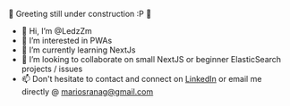 :construction: Greeting still under construction  :P :construction:
- 👋 Hi, I’m @LedzZm
- 👀 I’m interested in PWAs
- 🌱 I’m currently learning NextJs
- :beers: I’m looking to collaborate on small NextJS or beginner ElasticSearch projects / issues
- 📫 Don't hesitate to contact and connect on [LinkedIn](https://www.linkedin.com/in/mranag/) or email me directly @ [mariosranag@gmail.com](mailto:mariosranag@gmail.com)



<!---
Add Icons / Liks to technologies and add outside hobbies etc....
Add web-bunch etc
--->
